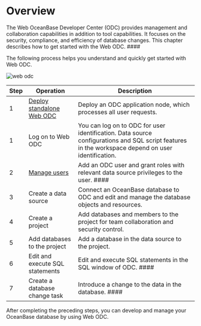 # Overview

The Web OceanBase Developer Center (ODC) provides management and collaboration capabilities in addition to tool capabilities. It focuses on the security, compliance, and efficiency of database changes. This chapter describes how to get started with the Web ODC. ​####

The following process helps you understand and quickly get started with Web ODC.

![web odc](https://obbusiness-private.oss-cn-shanghai.aliyuncs.com/doc/img/odc/420/webodc%20quickstart1.png)

| Step | Operation | Description |
| ------ | ------ | ------ |
| 1 | [Deploy standalone Web ODC](2.quickstart-deployment-odc.md) | Deploy an ODC application node, which processes all user requests.  |
| 1 | Log on to Web ODC | You can log on to ODC for user identification. Data source configurations and SQL script features in the workspace depend on user identification.  |
| 2 | [Manage users](3.quickstart-using-odc.md) | Add an ODC user and grant roles with relevant data source privileges to the user. ​#### |
| 3 | Create a data source | Connect an OceanBase database to ODC and edit and manage the database objects and resources.  |
| 4 | Create a project | Add databases and members to the project for team collaboration and security control.  |
| 5 | Add databases to the project | Add a database in the data source to the project.  |
| 6 | Edit and execute SQL statements | Edit and execute SQL statements in the SQL window of ODC. ​#### |
| 7 | Create a database change task | Introduce a change to the data in the database. ​#### |


After completing the preceding steps, you can develop and manage your OceanBase database by using Web ODC.
